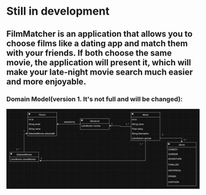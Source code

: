 # Still in development
## FilmMatcher is an application that allows you to choose films like a dating app and match them with your friends. If both choose the same movie, the application will present it, which will make your late-night movie search much easier and more enjoyable.

### Domain Model(version 1. It's not full and will be changed): 
![Domain](<FilmMatcher/images/photo_2023-10-15 21.30.46.jpeg>)

